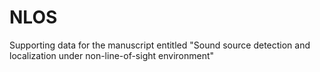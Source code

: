 # NLOS
Supporting data for the manuscript entitled "Sound source detection and localization under non-line-of-sight environment"
